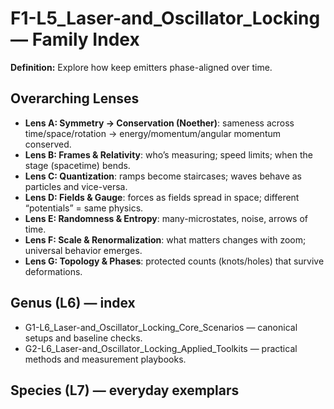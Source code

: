 # F1-L5_Laser-and_Oscillator_Locking — Family Index
**Definition:** Explore how keep emitters phase-aligned over time.

## Overarching Lenses

- **Lens A: Symmetry -> Conservation (Noether)**: sameness across time/space/rotation → energy/momentum/angular momentum conserved.
- **Lens B: Frames & Relativity**: who’s measuring; speed limits; when the stage (spacetime) bends.
- **Lens C: Quantization**: ramps become staircases; waves behave as particles and vice-versa.
- **Lens D: Fields & Gauge**: forces as fields spread in space; different “potentials” = same physics.
- **Lens E: Randomness & Entropy**: many-microstates, noise, arrows of time.
- **Lens F: Scale & Renormalization**: what matters changes with zoom; universal behavior emerges.
- **Lens G: Topology & Phases**: protected counts (knots/holes) that survive deformations.

## Genus (L6) — index
- G1-L6_Laser-and_Oscillator_Locking_Core_Scenarios — canonical setups and baseline checks.
- G2-L6_Laser-and_Oscillator_Locking_Applied_Toolkits — practical methods and measurement playbooks.

## Species (L7) — everyday exemplars
